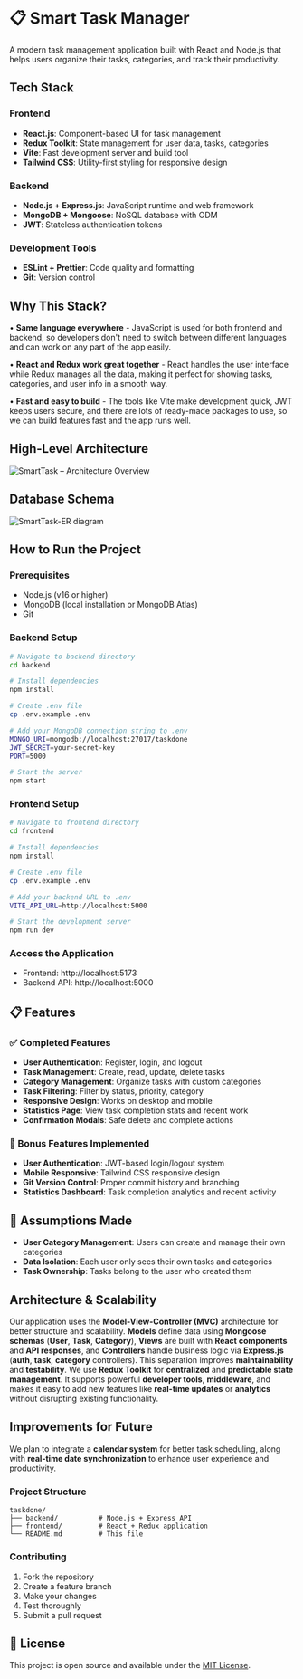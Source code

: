 # 📋 Smart Task Manager

A modern task management application built with React and Node.js that helps users organize their tasks, categories, and track their productivity.

## Tech Stack

### Frontend
- **React.js**: Component-based UI for task management
- **Redux Toolkit**: State management for user data, tasks, categories
- **Vite**: Fast development server and build tool
- **Tailwind CSS**: Utility-first styling for responsive design

### Backend
- **Node.js + Express.js**: JavaScript runtime and web framework
- **MongoDB + Mongoose**: NoSQL database with ODM
- **JWT**: Stateless authentication tokens

### Development Tools
- **ESLint + Prettier**: Code quality and formatting
- **Git**: Version control

## Why This Stack?

• **Same language everywhere** - JavaScript is used for both frontend and backend, so developers don't need to switch between different languages and can work on any part of the app easily.

• **React and Redux work great together** - React handles the user interface while Redux manages all the data, making it perfect for showing tasks, categories, and user info in a smooth way.

• **Fast and easy to build** - The tools like Vite make development quick, JWT keeps users secure, and there are lots of ready-made packages to use, so we can build features fast and the app runs well.

## High-Level Architecture
![SmartTask – Architecture Overview](https://github.com/user-attachments/assets/efba439b-087c-424d-9e9c-a838a58c481d)


## Database Schema
![SmartTask-ER diagram](https://github.com/user-attachments/assets/ca816d42-b3d3-4d73-bae8-ab1389af5417)


## How to Run the Project

### Prerequisites
- Node.js (v16 or higher)
- MongoDB (local installation or MongoDB Atlas)
- Git

### Backend Setup
```bash
# Navigate to backend directory
cd backend

# Install dependencies
npm install

# Create .env file
cp .env.example .env

# Add your MongoDB connection string to .env
MONGO_URI=mongodb://localhost:27017/taskdone
JWT_SECRET=your-secret-key
PORT=5000

# Start the server
npm start
```

### Frontend Setup
```bash
# Navigate to frontend directory
cd frontend

# Install dependencies
npm install

# Create .env file
cp .env.example .env

# Add your backend URL to .env
VITE_API_URL=http://localhost:5000

# Start the development server
npm run dev
```

### Access the Application
- Frontend: http://localhost:5173
- Backend API: http://localhost:5000

## 📋 Features

### ✅ Completed Features
- **User Authentication**: Register, login, and logout
- **Task Management**: Create, read, update, delete tasks
- **Category Management**: Organize tasks with custom categories
- **Task Filtering**: Filter by status, priority, category
- **Responsive Design**: Works on desktop and mobile
- **Statistics Page**: View task completion stats and recent work
- **Confirmation Modals**: Safe delete and complete actions

### 🎯 Bonus Features Implemented
- **User Authentication**: JWT-based login/logout system
- **Mobile Responsive**: Tailwind CSS responsive design
- **Git Version Control**: Proper commit history and branching
- **Statistics Dashboard**: Task completion analytics and recent activity

## 📝 Assumptions Made

- **User Category Management**: Users can create and manage their own categories
- **Data Isolation**: Each user only sees their own tasks and categories
- **Task Ownership**: Tasks belong to the user who created them

## Architecture & Scalability

Our application uses the **Model-View-Controller (MVC)** architecture for better structure and scalability. **Models** define data using **Mongoose schemas** (**User**, **Task**, **Category**), **Views** are built with **React components** and **API responses**, and **Controllers** handle business logic via **Express.js** (**auth**, **task**, **category** controllers). This separation improves **maintainability** and **testability**.
We use **Redux Toolkit** for **centralized** and **predictable state management**. It supports powerful **developer tools**, **middleware**, and makes it easy to add new features like **real-time updates** or **analytics** without disrupting existing functionality.

## Improvements for Future

We plan to integrate a **calendar system** for better task scheduling, along with **real-time date synchronization** to enhance user experience and productivity.

### Project Structure
```
taskdone/
├── backend/          # Node.js + Express API
├── frontend/         # React + Redux application
└── README.md         # This file
```

### Contributing
1. Fork the repository
2. Create a feature branch
3. Make your changes
4. Test thoroughly
5. Submit a pull request

## 📄 License

This project is open source and available under the [MIT License](LICENSE).
